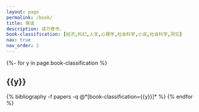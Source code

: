 ```yaml
---
layout: page
permalink: /book/
title: 愫读
description: 读万卷书.
book-classification: [经济,科幻,人文,心理学,社会科学,小说,社会科学,洞见]
nav: true
nav_order: 2
---
```

<!-- _pages/publications.md -->

<div class="publications">
{%- for y in page.book-classification %}
  <h2 class="year">{{y}}</h2>
  {% bibliography -f papers -q @*[book-classification={{y}}]* %}
{% endfor %}
</div>
